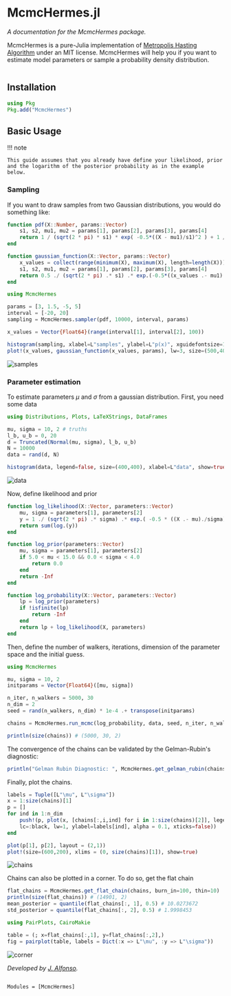 # McmcHermes.jl


*A documentation for the McmcHermes package.*

McmcHermes is a pure-Julia implementation of [Metropolis Hasting Algorithm](https://en.wikipedia.org/wiki/Metropolis–Hastings_algorithm) under an MIT license. McmcHermes will help you if you want to estimate model parameters or sample a probability density distribution.

```@contents
```

## Installation

```julia
using Pkg
Pkg.add("McmcHermes")
```

## Basic Usage

!!! note

    This guide assumes that you already have define your likelihood, prior and the logarithm of the posterior probability as in the example below.


### Sampling

If you want to draw samples from two Gaussian distributions, you would do something like:

```julia
function pdf(X::Number, params::Vector)
    s1, s2, mu1, mu2 = params[1], params[2], params[3], params[4]
    return 1 / (sqrt(2 * pi) * s1) * exp( -0.5*((X - mu1)/s1)^2 ) + 1 / (sqrt(2 * pi) * s2) * exp( -0.5*((X - mu2)/s2)^2 )
end

function gaussian_function(X::Vector, params::Vector)
    x_values = collect(range(minimum(X), maximum(X), length=length(X)))
    s1, s2, mu1, mu2 = params[1], params[2], params[3], params[4]
    return 0.5 ./ (sqrt(2 * pi) .* s1) .* exp.(-0.5*((x_values .- mu1)./s1).^2) .+ 0.5 ./ (sqrt(2 * pi) .* s2) .* exp.(-0.5*((x_values .- mu2)./s2).^2)
end

using McmcHermes

params = [3, 1.5, -5, 5]
interval = [-20, 20]
sampling = McmcHermes.sampler(pdf, 10000, interval, params)

x_values = Vector{Float64}(range(interval[1], interval[2], 100))

histogram(sampling, xlabel=L"samples", ylabel=L"p(x)", xguidefontsize=12, color=:gray, yguidefontsize=12, normalize=:pdf, show=true, label="samples")
plot!(x_values, gaussian_function(x_values, params), lw=3, size=(500,400), label="Function", lc=:orange, show=true)
```

![samples](./assets/samples.png)


### Parameter estimation

To estimate parameters $\mu$ and $\sigma$ from a gaussian distribution. First, you need some data

```julia
using Distributions, Plots, LaTeXStrings, DataFrames

mu, sigma = 10, 2 # truths
l_b, u_b = 0, 20
d = Truncated(Normal(mu, sigma), l_b, u_b)
N = 10000
data = rand(d, N)

histogram(data, legend=false, size=(400,400), xlabel=L"data", show=true, normalize=:pdf,  ylabel=L"p(x)", xguidefontsize=12, color=:gray, yguidefontsize=12)
```

![data](./assets/hist.png)

Now, define likelihood and prior

```julia
function log_likelihood(X::Vector, parameters::Vector)
    mu, sigma = parameters[1], parameters[2]
    y = 1 ./ (sqrt(2 * pi) .* sigma) .* exp.( -0.5 * ((X .- mu)./sigma).^2 )
    return sum(log.(y))
end

function log_prior(parameters::Vector)
    mu, sigma = parameters[1], parameters[2]
    if 5.0 < mu < 15.0 && 0.0 < sigma < 4.0
        return 0.0
    end
    return -Inf
end

function log_probability(X::Vector, parameters::Vector)
    lp = log_prior(parameters)
    if !isfinite(lp)
        return -Inf
    end
    return lp + log_likelihood(X, parameters)
end
```

Then, define the number of walkers, iterations, dimension of the parameter space and the initial guess.

```julia
using McmcHermes

mu, sigma = 10, 2
initparams = Vector{Float64}([mu, sigma])

n_iter, n_walkers = 5000, 30
n_dim = 2
seed = rand(n_walkers, n_dim) * 1e-4 .+ transpose(initparams)

chains = McmcHermes.run_mcmc(log_probability, data, seed, n_iter, n_walkers, n_dim, a=0.01)

println(size(chains)) # (5000, 30, 2)
```

The convergence of the chains can be validated by the Gelman-Rubin's diagnostic:

```julia 
println("Gelman Rubin Diagnostic: ", McmcHermes.get_gelman_rubin(chains)) # 1.0206366055
```

Finally, plot the chains.

```julia
labels = Tuple([L"\mu", L"\sigma"])
x = 1:size(chains)[1]
p = []
for ind in 1:n_dim
    push!(p, plot(x, [chains[:,i,ind] for i in 1:size(chains)[2]], legend=false, 
    lc=:black, lw=1, ylabel=labels[ind], alpha = 0.1, xticks=false))
end

plot(p[1], p[2], layout = (2,1))
plot!(size=(600,200), xlims = (0, size(chains)[1]), show=true)
```
![chains](./assets/chains.png)

Chains can also be plotted in a corner. To do so, get the flat chain

```julia
flat_chains = McmcHermes.get_flat_chain(chains, burn_in=100, thin=10)
println(size(flat_chains)) # (14901, 2)
mean_posterior = quantile(flat_chains[:, 1], 0.5) # 10.0273672
std_posterior = quantile(flat_chains[:, 2], 0.5) # 1.9998453

using PairPlots, CairoMakie

table = (; x=flat_chains[:,1], y=flat_chains[:,2],)
fig = pairplot(table, labels = Dict(:x => L"\mu", :y => L"\sigma"))
```

![corner](./assets/corner.png)


*Developed by [J. Alfonso](https://github.com/stevenalfonso).*


```@index
```

```@autodocs
Modules = [McmcHermes]
```